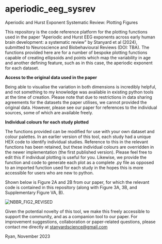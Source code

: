 # aperiodic_eeg_sysrev
Aperiodic and Hurst Exponent Systematic Review: Plotting Figures

This repository is the code reference platform for the plotting functions used in the paper "Aperiodic and Hurst EEG exponents across early human brain development: a systematic review" by Stanyard et al (2024), submitted to Neuroscience and Biobehavioural Reviews (DOI: TBA). The functions provided here are for a number of bespoke plotting functions capable of creating ellipsoids and points which map the variability in age and another defining feature, such as in this case, the aperiodic exponent for each dataset. 

**Access to the original data used in the paper**

Being able to visualise the variation in both dimensions is incredibly helpful, and not something to my knowledge was available in existing python tools at the time of creation. Please note that due to restrictions in data sharing agreements for the datasets the paper utilises, we cannot provided the original data. However, please see our paper for references to the individual sources, some of which are available freely. 

**Individual colours for each study plotted**

The functions provided can be modified for use with your own dataset and colour palettes. In an earlier version of this tool, each study had a unique HEX code to identify individual studies. Reference to this in the relevant functions has been retained, but these individual colours are overridden in the newer implementation (the first published version). Please feel free to edit this if individual plotting is useful for you. Likewise, we provide the function and code to generate each plot as a complete .py file as opposed to an imported function used for each study in the hopes this is more accessible for users who are new to python. 

Shown below is Figure 2A and 2B from our paper, for which the relevant code is contained in this repository (along with Figure 3A, 3B, and Supplementary Figure VA, B). 

![NBBR_FIG2_REVISED](https://github.com/StanyardScience/aperiodic_eeg_sysrev/assets/54684253/e25fe47b-f3f1-4920-ae8b-7fd126f4533a)

Given the potential novelty of this tool, we make this freely accessible to support the community, and as a companion tool to our paper. 
For improvement suggestions, collaboration or paper-related questions, please contact me directly at stanyardscience@gmail.com

Ryan,
November 2023 
